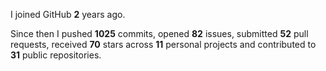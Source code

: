 I joined GitHub **2** years ago.

Since then I pushed **1025** commits, opened **82** issues, submitted **52** pull requests, received **70** stars across **11** personal projects and contributed to **31** public repositories.
